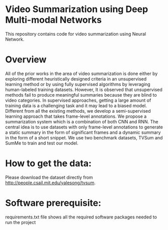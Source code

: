 # Video Summarization using Deep Multi-modal Networks
This repository contains code for video summarization using Neural Network.

# Overview
All of the prior works in the area of video summarization is done either by exploring different heuristically designed criteria in an unsupervised learning method or by using fully supervised algorithms by leveraging human-labeled training datasets. However, It is observed that unsupervised methods fail to produce meaningful summaries because they are blind to video categories. In supervised approaches, getting a large amount of training data is a challenging task and it may lead to a biased model. Different from all the existing methods, we develop a semi-supervised learning approach that takes frame-level annotations. We propose a summarization system which is a combination of both CNN and RNN. The central idea is to use datasets with only frame-level annotations to generate a static summary in the form of significant frames and a dynamic summary in the form of a short snippet. We use two benchmark datasets, TVSum and SumMe to train and test our model.

# How to get the data:
Please download the dataset directly from http://people.csail.mit.edu/yalesong/tvsum.

# Software prerequisite:
requirements.txt file shows all the required software packages needed to run the project
